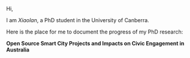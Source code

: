 Hi,

I am _Xiaolan_, a PhD student in the University of Canberra.

Here is the place for me to document the progress of my PhD research:

**Open Source Smart City Projects and Impacts on Civic Engagement in Australia**

